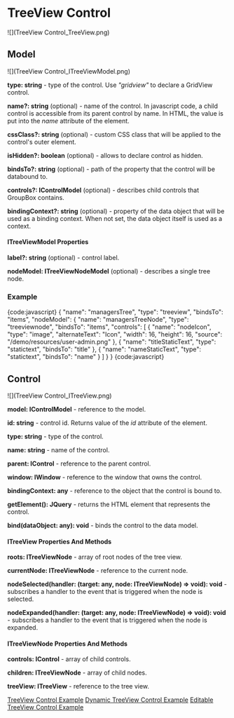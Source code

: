 # TreeView Control

![](TreeView Control_TreeView.png)

## Model

![](TreeView Control_ITreeViewModel.png)

**type: string** - type of the control. Use _"gridview"_ to declare a GridView control.

**name?: string** (optional) - name of the control. In javascript code, a child control is accessible from its parent control by name. In HTML, the value is put into the _name_ attribute of the element.

**cssClass?: string** (optional) - custom CSS class that will be applied to the control's outer element.

**isHidden?: boolean** (optional) - allows to declare control as hidden.

**bindsTo?: string** (optional) - path of the property that the control will be databound to.

**controls?: IControlModel[]()** (optional) - describes child controls that GroupBox contains.

**bindingContext?: string** (optional) - property of the data object that will be used as a binding context. When not set, the data object itself is used as a context.

#### ITreeViewModel Properties

**label?: string** (optional) - control label.

**nodeModel: ITreeViewNodeModel** (optional) - describes a single tree node.

### Example

{code:javascript}
{
	"name": "managersTree",
	"type": "treeview",
	"bindsTo": "items",
	"nodeModel": {
		"name": "managersTreeNode",
		"type": "treeviewnode",
		"bindsTo": "items",
		"controls": [
			{
				"name": "nodeIcon",
				"type": "image",
				"alternateText": "Icon",
				"width": 16,
				"height": 16,
				"source": "/demo/resources/user-admin.png"
			},
			{
				"name": "titleStaticText",
				"type": "statictext",
				"bindsTo": "title"
			},
			{
				"name": "nameStaticText",
				"type": "statictext",
				"bindsTo": "name"
			}
		]
	}
}
{code:javascript}

## Control

![](TreeView Control_ITreeView.png)

**model: IControlModel** - reference to the model.

**id: string** - control id. Returns value of the _id_ attribute of the element.

**type: string** - type of the control.

**name: string** - name of the control.

**parent: IControl** - reference to the parent control.

**window: IWindow** - reference to the window that owns the control.

**bindingContext: any** - reference to the object that the control is bound to.

**getElement(): JQuery** - returns the HTML element that represents the control.

**bind(dataObject: any): void** - binds the control to the data model.

#### ITreeView Properties And Methods

**roots: ITreeViewNode[]()** - array of root nodes of the tree view.

**currentNode: ITreeViewNode** - reference to the current node.

**nodeSelected(handler: (target: any, node: ITreeViewNode) => void): void** - subscribes a handler to the event that is triggered when the node is selected.

**nodeExpanded(handler: (target: any, node: ITreeViewNode) => void): void** - subscribes a handler to the event that is triggered when the node is expanded.

#### ITreeViewNode Properties And Methods

**controls: IControl[]()** - array of child controls.

**children: ITreeViewNode[]()** - array of child nodes.

**treeView: ITreeView** - reference to the tree view.

[TreeView Control Example](TreeView-Control-Example.md)
[Dynamic TreeView Control Example](Dynamic-TreeView-Control-Example.md)
[Editable TreeView Control Example](Editable-TreeView-Control-Example.md)